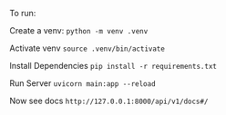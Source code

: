 To run:

Create a venv:
`python -m venv .venv`

Activate venv
`source .venv/bin/activate`

Install Dependencies
`pip install -r requirements.txt`

Run Server
`uvicorn main:app --reload`

Now see docs
`http://127.0.0.1:8000/api/v1/docs#/`